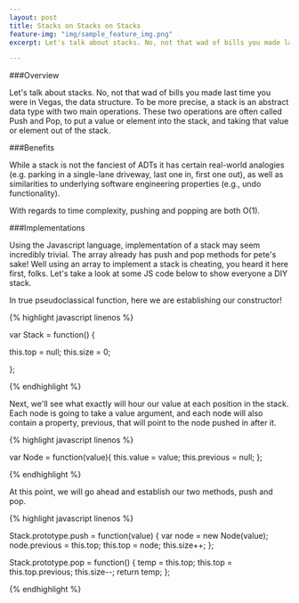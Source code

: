 ```yaml
---
layout: post
title: Stacks on Stacks on Stacks
feature-img: "img/sample_feature_img.png"
excerpt: Let's talk about stacks. No, not that wad of bills you made last time you were in Vegas, the data structure. To be more precise, a stack is an abstract data type with two main operations. These two operations are often called Push and Pop, to put a value or element into the stack, and taking that value or element out of the stack.

---
```


###Overview

Let's talk about stacks. No, not that wad of bills you made last time you were in Vegas, the data structure. To be more precise, a stack is an abstract data type with two main operations. These two operations are often called Push and Pop, to put a value or element into the stack, and taking that value or element out of the stack.

###Benefits

While a stack is not the fanciest of ADTs it has certain real-world analogies (e.g. parking in a single-lane driveway, last one in, first one out), as well as similarities to underlying software engineering properties (e.g., undo functionality).

With regards to time complexity, pushing and popping are both O(1). 

###Implementations

Using the Javascript language, implementation of a stack may seem incredibly trivial. The array already has push and pop methods for pete's sake! Well using an array to implement a stack is cheating, you heard it here first, folks. Let's take a look at some JS code below to show everyone a DIY stack.

In true pseudoclassical function, here we are establishing our constructor!

{% highlight javascript linenos %}

var Stack = function() {

  this.top = null;
  this.size = 0;

};

{% endhighlight %}

Next, we'll see what exactly will hour our value at each position in the stack. Each node is going to take a value argument, and each node will also contain a property, previous, that will point to the node pushed in after it.

{% highlight javascript linenos %}

var Node = function(value){
  this.value = value;
  this.previous = null;
};

{% endhighlight %}

At this point, we will go ahead and establish our two methods, push and pop.

{% highlight javascript linenos %}

Stack.prototype.push = function(value) {
  var node = new Node(value);
  node.previous = this.top;
  this.top = node;
  this.size++;
};

Stack.prototype.pop = function() {
  temp = this.top;
  this.top = this.top.previous;
  this.size--;
  return temp;
};

{% endhighlight %}